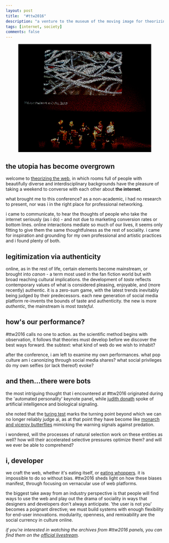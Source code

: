 ```yaml
---
layout: post
title:  "#ttw2016"
description: "a venture to the museum of the moving image for theorizing the web 2016,  an undertaking to understand how our network-connected lives recapitulate human sociality."
tags: [internet, society]
comments: false
---
```


<figure>
	<a href="/images/posts/2016/ttw2016_chilltheory.jpeg"><img src="/images/posts/2016/ttw2016_chilltheory.jpeg" alt="#TtW2016 #K1 Chill Theory"></a>
</figure>

## the utopia has become overgrown


welcome to [theorizing the web](http://theorizingtheweb.tumblr.com/), in which rooms full of  people with beautifully diverse and interdisciplinary backgrounds have the pleasure of taking a weekend to converse with each other about **the internet**.

what brought me to this conference? as a non-academic, i had no research to present, nor was i in the right place for professional networking. 

i came to communicate, to hear the thoughts of people who take the internet seriously (as i do) - and not due to marketing conversion rates or bottom lines. online interactions mediate so much of our lives, it seems only fitting to give them the same thoughtfulness as the rest of sociality. i came for inspiration and grounding for my own professional and artistic practices and i found plenty of both.

## legitimization via authenticity


online, as in the rest of life, certain elements become mainstream, or brought into _canon_ - a term most used in the fan fiction world but with broad reaching cultural implications. the development of _taste_ reflects contemporary values of what is considered pleasing, enjoyable, and (more recently) authentic. it is a zero-sum game, with the latest trends inevitably being judged by their predecessors. each new generation of social media platform re-invents the bounds of taste and authenticity. the new is more _authentic_, the mainstream is most _tasteful_.


## how's our performance?

#ttw2016 calls no one to action. as the scientific method begins with observation, it follows that theories must develop before we discover the best ways forward. the subtext: what kind of web do we wish to inhabit?

after the conference, i am left to examine my own performances. what pop culture am i canonizing through social media shares? what social privileges do my own selfies (or lack thereof) evoke?

## and then...there were bots

the most intriguing thought that i encountered at #ttw2016 originated during the 'automated personality' keynote panel, while [judith donath](http://smg.media.mit.edu/people/judith/) spoke of artificial intelligence and biological signaling. 

she noted that the [turing test](https://en.wikipedia.org/wiki/Turing_test) marks the turning point beyond which we can no longer reliably judge ai, as at that point they have become like [monarch and viceroy butterflies](https://en.wikipedia.org/wiki/Batesian_mimicry) mimicking the warning signals against predation. 

i wondered, will the processes of natural selection work on these entities as well? how will their accelerated selective pressures optimize them? and will we ever be able to comprehend?

## i, developer

we craft the web, whether it's eating itself, or [eating whoppers](https://medium.com/@sgreenwood/software-is-eating-up-the-world-part-ii-f272a6635765). it is impossible to do so without bias. #ttw2016 sheds light on how these biases manifest, through focusing on vernacular use of web platforms.

the biggest take away from an industry perspective is that people will find ways to use the web and play out the drama of sociality in ways that designers and developers don't always anticipate. 'the user is not you' becomes a poignant directive; we must build systems with enough flexibility for end-user innovations.  modularity, openness, and remixability are the social currency in culture online. 

_if you're interested in watching the archives from #ttw2016 panels, you can find them on the [official livestream](http://theorizingtheweb.tumblr.com/2016/livestream)._
